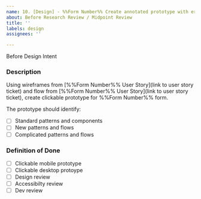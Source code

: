 ```yaml
---
name: 10. [Design] - %%Form Number%% Create annotated prototype with error states for midpoint review
about: Before Research Review / Midpoint Review
title: ''
labels: design
assignees: ''

---
```


Before Design Intent
### **Description**
Using wireframes from [%%Form Number%% User Story](link to user story ticket) and flow from [%%Form Number%% User Story](link to user story ticket), create clickable prototype for %%Form Number%% form.

The prototype should identify:
- [ ] Standard patterns and components
- [ ] New patterns and flows
- [ ] Complicated patterns and flows

### **Definition of Done**
- [ ] Clickable mobile prototype
- [ ] Clickable desktop protoype
- [ ] Design review
- [ ] Accessibilty review
- [ ] Dev review 
